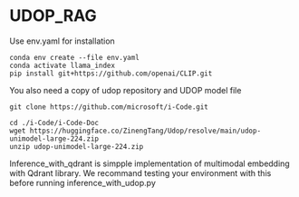 # UDOP_RAG

Use env.yaml for installation
```
conda env create --file env.yaml
conda activate llama_index
pip install git+https://github.com/openai/CLIP.git
```


You also need a copy of udop repository and UDOP model file
```
git clone https://github.com/microsoft/i-Code.git
```
```
cd ./i-Code/i-Code-Doc
wget https://huggingface.co/ZinengTang/Udop/resolve/main/udop-unimodel-large-224.zip
unzip udop-unimodel-large-224.zip
```

Inference_with_qdrant is simpple implementation of multimodal embedding with Qdrant library. We recommand testing your environment with this before running inference_with_udop.py
